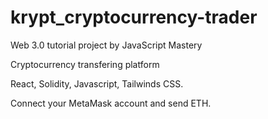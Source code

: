 # krypt_cryptocurrency-trader

Web 3.0 tutorial project by JavaScript Mastery

Cryptocurrency transfering platform

React, Solidity, Javascript, Tailwinds CSS.

Connect your MetaMask account and send ETH.
